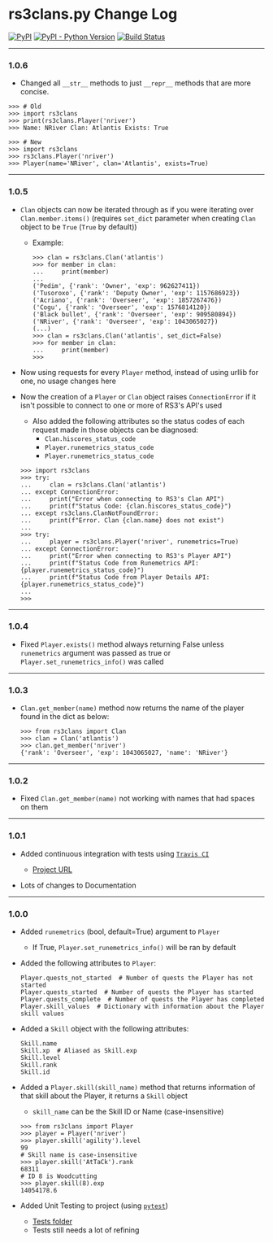 # rs3clans.py Change Log

[![PyPI](https://img.shields.io/pypi/v/rs3clans.svg)](https://pypi.org/project/rs3clans/) [![PyPI - Python Version](https://img.shields.io/pypi/pyversions/rs3clans.svg)](https://pypi.org/project/rs3clans/) [![Build Status](https://travis-ci.org/johnvictorfs/rs3clans.py.svg?branch=master)](https://travis-ci.org/johnvictorfs/rs3clans.py)

***

### 1.0.6

- Changed all `__str__` methods to just `__repr__` methods that are more concise.
```python3
>>> # Old
>>> import rs3clans
>>> print(rs3clans.Player('nriver')
>>> Name: NRiver Clan: Atlantis Exists: True

>>> # New
>>> import rs3clans
>>> rs3clans.Player('nriver')
>>> Player(name='NRiver', clan='Atlantis', exists=True)
```

***

### 1.0.5
- `Clan` objects can now be iterated through as if you were iterating over `Clan.member.items()` (requires `set_dict` parameter when creating `Clan` object to be `True` (`True` by default))
    - Example:
        ```python3
        >>> clan = rs3clans.Clan('atlantis')
        >>> for member in clan:
        ...     print(member)
        ...
        ('Pedim', {'rank': 'Owner', 'exp': 962627411})
        ('Tusoroxo', {'rank': 'Deputy Owner', 'exp': 1157686923})
        ('Acriano', {'rank': 'Overseer', 'exp': 1857267476})
        ('Cogu', {'rank': 'Overseer', 'exp': 1576814120})
        ('Black bullet', {'rank': 'Overseer', 'exp': 909580894})
        ('NRiver', {'rank': 'Overseer', 'exp': 1043065027})
        (...)
        >>> clan = rs3clans.Clan('atlantis', set_dict=False)
        >>> for member in clan:
        ...     print(member)
        >>> 
        ```

- Now using requests for every `Player` method, instead of using urllib for one, no usage changes here

- Now the creation of a `Player` or `Clan` object raises `ConnectionError` if it isn't possible to connect to one or more of RS3's API's used
    - Also added the following attributes so the status codes of each request made in those objects can be diagnosed:
        - `Clan.hiscores_status_code`
        - `Player.runemetrics_status_code`
        - `Player.runemetrics_status_code`
    ```python3
    >>> import rs3clans
    >>> try:
    ...     clan = rs3clans.Clan('atlantis')
    ... except ConnectionError:
    ...     print("Error when connecting to RS3's Clan API")
    ...     print(f"Status Code: {clan.hiscores_status_code}")
    ... except rs3clans.ClanNotFoundError:
    ...     print(f"Error. Clan {clan.name} does not exist")
    ...
    >>> try:
    ...     player = rs3clans.Player('nriver', runemetrics=True)
    ... except ConnectionError:
    ...     print("Error when connecting to RS3's Player API")
    ...     print(f"Status Code from Runemetrics API: {player.runemetrics_status_code}")
    ...     print(f"Status Code from Player Details API: {player.runemetrics_status_code}")
    ...
    >>> 
    ```

***

### 1.0.4
- Fixed `Player.exists()` method always returning False unless `runemetrics` argument was passed as true or `Player.set_runemetrics_info()` was called

***

### 1.0.3
- `Clan.get_member(name)` method now returns the name of the player found in the dict as below:
    ```python3
    >>> from rs3clans import Clan
    >>> clan = Clan('atlantis')
    >>> clan.get_member('nriver')
    {'rank': 'Overseer', 'exp': 1043065027, 'name': 'NRiver'}
    ```

***

### 1.0.2
- Fixed `Clan.get_member(name)` not working with names that had spaces on them

***

### 1.0.1
- Added continuous integration with tests using [`Travis CI`](https://travis-ci.org)
    - [Project URL](https://travis-ci.org/johnvictorfs/rs3clans.py)

- Lots of changes to Documentation

***

### 1.0.0
- Added `runemetrics` (bool, default=True) argument to `Player`
    - If True, `Player.set_runemetrics_info()` will be ran by default

- Added the following attributes to `Player`:
    ```python3
    Player.quests_not_started  # Number of quests the Player has not started
    Player.quests_started  # Number of quests the Player has started
    Player.quests_complete  # Number of quests the Player has completed
    Player.skill_values  # Dictionary with information about the Player skill values
    ```

- Added a `Skill` object with the following attributes:
    ```python3
    Skill.name
    Skill.xp  # Aliased as Skill.exp
    Skill.level
    Skill.rank
    Skill.id
    ```

- Added a `Player.skill(skill_name)` method that returns information of that skill about the Player, it returns a `Skill` object
    - `skill_name` can be the Skill ID or Name (case-insensitive)
    ```python3
    >>> from rs3clans import Player
    >>> player = Player('nriver')
    >>> player.skill('agility').level
    99
    # Skill name is case-insensitive
    >>> player.skill('AtTaCk').rank
    68311
    # ID 8 is Woodcutting
    >>> player.skill(8).exp
    14054178.6
    ```

- Added Unit Testing to project (using [`pytest`](https://docs.pytest.org/en/latest/))
    - [Tests folder](/tests/) 
    - Tests still needs a lot of refining
